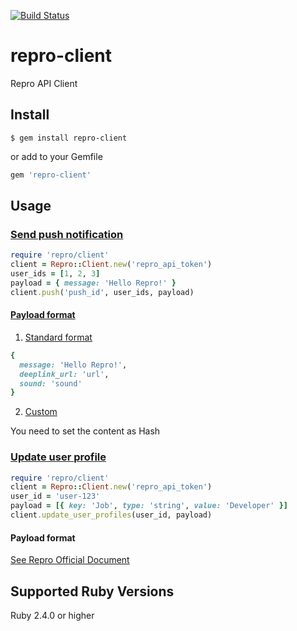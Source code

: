 [![Build Status](https://travis-ci.org/itkrt2y/repro-client.svg?branch=master)](https://travis-ci.org/itkrt2y/repro-client)

# repro-client

Repro API Client

## Install

```
$ gem install repro-client
```

or add to your Gemfile

```ruby
gem 'repro-client'
```

## Usage

### [Send push notification](http://docs.repro.io/en/dev/push-api/index.html)

```ruby
require 'repro/client'
client = Repro::Client.new('repro_api_token')
user_ids = [1, 2, 3]
payload = { message: 'Hello Repro!' }
client.push('push_id', user_ids, payload)
```

#### [Payload format](http://docs.repro.io/en/dev/push-api/index.html#id7)

1. [Standard format](http://docs.repro.io/en/dev/push-api/index.html#id8)

```ruby
{
  message: 'Hello Repro!',
  deeplink_url: 'url',
  sound: 'sound'
}
```

2. [Custom](http://docs.repro.io/en/dev/push-api/index.html#json)

You need to set the content as Hash

### [Update user profile](http://docs.repro.io/en/dev/user-profile-api/index.html)

```ruby
require 'repro/client'
client = Repro::Client.new('repro_api_token')
user_id = 'user-123'
payload = [{ key: 'Job', type: 'string', value: 'Developer' }]
client.update_user_profiles(user_id, payload)
```

#### Payload format

[See Repro Official Document](http://docs.repro.io/en/dev/user-profile-api/index.html#user-profiles-payload)

## Supported Ruby Versions

Ruby 2.4.0 or higher
